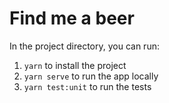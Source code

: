 # Find me a beer

  In the project directory, you can run:
  1. `yarn` to install the project
  2. `yarn serve` to run the app locally 
  3. `yarn test:unit` to run the tests  
